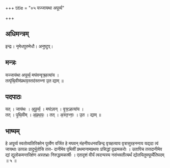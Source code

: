 +++
title = "०५ यज्जायथा अपूर्व्य"

+++
## अधिमन्त्रम्
इन्द्रः। नृमेधपुरुमेधौ। अनुष्टुप्।

## मन्त्रः
यज्जाय॑था अपूर्व्य॒ मघ॑वन्वृत्र॒हत्या॑य ।  
तत्पृ॑थि॒वीम॑प्रथय॒स्तद॑स्तभ्ना उ॒त द्याम् ॥

## पदपाठः
यत् । जाय॑थः । अ॒पू॒र्व्य॒ । मघ॑ऽवन् । वृ॒त्र॒ऽहत्या॑य ।  
तत् । पृ॒थि॒वीम् । अ॒प्र॒थ॒यः॒ । तत् । अ॒स्त॒भ्नाः॒ । उ॒त । द्याम् ॥

## भाष्यम्
हे अपूर्व्य स्वतोव्यतिरिक्तेन पूर्व्येण वर्जित हे मघवन् मंहनीयधनवन्निन्द्र वृत्रहत्याय वृत्रासुरहननाय यद्यदा त्वं जायथाः उत्पन्नः प्रादुर्भूतोसि तत्त- दानीमेव पृथिवीं प्रथमानामप्रथयः प्रसिद्धां दृढामकरोः । उतापिच तत्तदानीमेव द्यां द्युलोकमन्तरिक्षेण अस्तभ्राः निरुद्धामकार्षीः । एतादृशं वीर्यं त्वदन्यस्य नसंभवतीत्यर्थं द्योतयितुमपूर्व्येतिपदम् ॥ ५ ॥